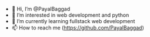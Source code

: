 - 👋 Hi, I’m @PayalBaggad
- 👀 I’m interested in web development and python
- 🌱 I’m currently learning fullstack web development
- 📫 How to reach me (https://github.com/PayalBaggad)

<!---
PayalBaggad/PayalBaggad is a ✨ special ✨ repository because its `README.md` (this file) appears on your GitHub profile.
You can click the Preview link to take a look at your changes.
--->
